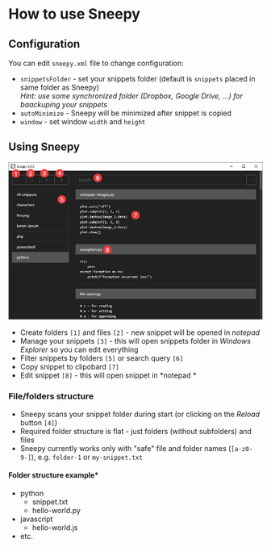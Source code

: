 # How to use Sneepy

## Configuration

You can edit `sneepy.xml` file to change configuration:

* `snippetsFolder` - set your snippets folder (default is `snippets` placed in same folder as Sneepy)<br />
*Hint: use some synchronized folder (Dropbox, Google Drive, ...) for baackuping your snippets*
* `autoMinimize` - Sneepy will be minimized after snippet is copied
* `window` - set window `width` and `height`

## Using Sneepy

![Sneepy](./sneepy-how-to.png)

* Create folders `[1]` and files `[2]` - new snippet will be opened in *notepad*
* Manage your snippets `[3]` - this will open snippets folder in *Windows Explorer* so you can edit everything
* Filter snippets by folders `[5]` or search query `[6]`
* Copy snippet to clipobard `[7]`
* Edit snippet `[8]` - this will open snippet in *notepad *

### File/folders structure

* Sneepy scans your snippet folder during start (or clicking on the *Reload* button `[4]`)
* Required folder structure is flat - just folders (without subfolders) and files
* Sneepy currently works only with "safe" file and folder names (`[a-z0-9-]`), e.g. `folder-1` or `my-snippet.txt`

#### Folder structure example*

* python
  * snippet.txt
  * hello-world.py
* javascript
  * hello-world.js
* etc.

